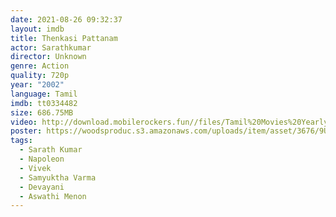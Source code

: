 ```yaml
---
date: 2021-08-26 09:32:37
layout: imdb
title: Thenkasi Pattanam
actor: Sarathkumar
director: Unknown
genre: Action
quality: 720p
year: "2002"
language: Tamil
imdb: tt0334482
size: 686.75MB
video: http://download.mobilerockers.fun//files/Tamil%20Movies%20Yearly%20Collections/Tamil%202002%20Collections/Thenkasi%20Pattanam%20(2002)/Thenkasi%20Pattanam%20(2002)%20Full%20Movies/Thenkasi%20Pattanam%20(2002)%20HDRip/Thenkasi%20Pattanam%20(2002)%20HDRip%20Single%20Part.mp4
poster: https://woodsproduc.s3.amazonaws.com/uploads/item/asset/3676/9Uxdsbd9FSASuhsH8ajRAifgvqO.jpg
tags:
  - Sarath Kumar
  - Napoleon
  - Vivek
  - Samyuktha Varma
  - Devayani
  - Aswathi Menon
---
```

